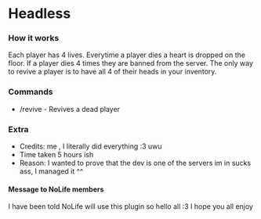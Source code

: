 # Headless
### How it works
Each player has 4 lives.
Everytime a player dies a heart is dropped on the floor.
If a player dies 4 times they are banned from the server.
The only way to revive a player is to have all 4 of their heads in your inventory.

### Commands
- /revive - Revives a dead player

### Extra
- Credits: me , I literally did everything :3 uwu
- Time taken 5 hours ish
- Reason: I wanted to prove that the dev is one of the servers im in sucks ass, I managed it ^^

#### Message to NoLife members
I have been told NoLife will use this plugin so hello all :3 I hope you all enjoy